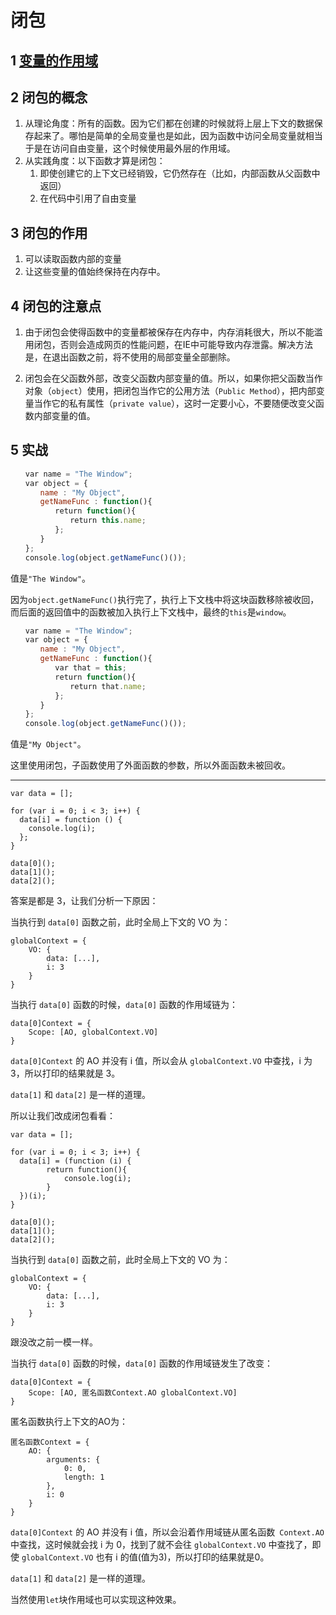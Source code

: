# 闭包

## 1 [变量的作用域](https://github.com/zuimeidamowang/dayUp/blob/main/%E4%BD%9C%E7%94%A8%E5%9F%9F%E4%B8%8E%E6%89%A7%E8%A1%8C%E4%B8%8A%E4%B8%8B%E6%96%87/%E4%BD%9C%E7%94%A8%E5%9F%9F%E5%92%8C%E6%89%A7%E8%A1%8C%E4%B8%8A%E4%B8%8B%E6%96%87.md)

## 2 闭包的概念

1. 从理论角度：所有的函数。因为它们都在创建的时候就将上层上下文的数据保存起来了。哪怕是简单的全局变量也是如此，因为函数中访问全局变量就相当于是在访问自由变量，这个时候使用最外层的作用域。
2. 从实践角度：以下函数才算是闭包：
   1. 即使创建它的上下文已经销毁，它仍然存在（比如，内部函数从父函数中返回）
   2. 在代码中引用了自由变量

## 3 闭包的作用

1. 可以读取函数内部的变量
2. 让这些变量的值始终保持在内存中。

## 4 闭包的注意点

1. 由于闭包会使得函数中的变量都被保存在内存中，内存消耗很大，所以不能滥用闭包，否则会造成网页的性能问题，在IE中可能导致内存泄露。解决方法是，在退出函数之前，将不使用的局部变量全部删除。

2. 闭包会在父函数外部，改变父函数内部变量的值。所以，如果你把父函数当作对象（`object`）使用，把闭包当作它的公用方法（`Public Method`），把内部变量当作它的私有属性（`private value`），这时一定要小心，不要随便改变父函数内部变量的值。

## 5 实战

```javascript
　　var name = "The Window";
　　var object = {
　　　　name : "My Object",
　　　　getNameFunc : function(){
　　　　　　return function(){
　　　　　　　　return this.name;
　　　　　　};
　　　　}
　　};
　　console.log(object.getNameFunc()());
```

值是`"The Window"`。

因为`object.getNameFunc()`执行完了，执行上下文栈中将这块函数移除被收回，而后面的返回值中的函数被加入执行上下文栈中，最终的`this`是`window`。

```javascript
　　var name = "The Window";
　　var object = {
　　　　name : "My Object",
　　　　getNameFunc : function(){
　　　　　　var that = this;
　　　　　　return function(){
　　　　　　　　return that.name;
　　　　　　};
　　　　}
　　};
　　console.log(object.getNameFunc()());
```

值是`"My Object"`。

这里使用闭包，子函数使用了外面函数的参数，所以外面函数未被回收。

***

```
var data = [];

for (var i = 0; i < 3; i++) {
  data[i] = function () {
    console.log(i);
  };
}

data[0]();
data[1]();
data[2]();
```

答案是都是 3，让我们分析一下原因：

当执行到 `data[0]` 函数之前，此时全局上下文的 VO 为：

```
globalContext = {
    VO: {
        data: [...],
        i: 3
    }
}
```

当执行 `data[0]` 函数的时候，`data[0]` 函数的作用域链为：

```
data[0]Context = {
    Scope: [AO, globalContext.VO]
}
```

`data[0]Context` 的 AO 并没有 i 值，所以会从 `globalContext.VO` 中查找，i 为 3，所以打印的结果就是 3。

`data[1]` 和 `data[2]` 是一样的道理。

所以让我们改成闭包看看：

```
var data = [];

for (var i = 0; i < 3; i++) {
  data[i] = (function (i) {
        return function(){
            console.log(i);
        }
  })(i);
}

data[0]();
data[1]();
data[2]();
```

当执行到 `data[0]` 函数之前，此时全局上下文的 VO 为：

```
globalContext = {
    VO: {
        data: [...],
        i: 3
    }
}
```

跟没改之前一模一样。

当执行 `data[0]` 函数的时候，`data[0]` 函数的作用域链发生了改变：

```
data[0]Context = {
    Scope: [AO, 匿名函数Context.AO globalContext.VO]
}
```

匿名函数执行上下文的AO为：

```
匿名函数Context = {
    AO: {
        arguments: {
            0: 0,
            length: 1
        },
        i: 0
    }
}
```

`data[0]Context` 的 AO 并没有 i 值，所以会沿着作用域链从匿名函数` Context.AO` 中查找，这时候就会找 i 为 0，找到了就不会往 `globalContext.VO` 中查找了，即使 `globalContext.VO` 也有 i 的值(值为3)，所以打印的结果就是0。

`data[1]` 和 `data[2]` 是一样的道理。

当然使用`let`块作用域也可以实现这种效果。